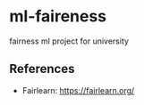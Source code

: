 # ml-faireness
fairness ml project for university


## References
- Fairlearn: https://fairlearn.org/

